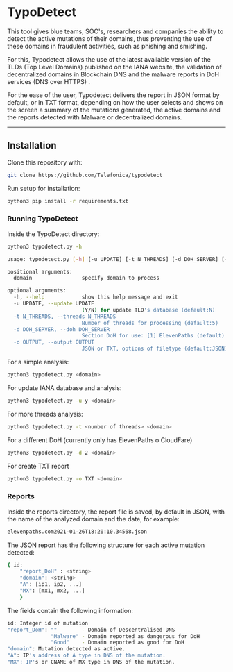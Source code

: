 # TypoDetect

This tool gives blue teams, SOC's, researchers and companies
the ability to detect the active mutations of their domains, 
thus preventing the use of these domains in fraudulent 
activities, such as phishing and smishing.

For this, Typodetect allows the use of the latest available
version of the TLDs (Top Level Domains) published on the 
IANA website, the validation of decentralized domains in 
Blockchain DNS and the malware reports in DoH services 
(DNS over HTTPS) .

For the ease of the user, Typodetect delivers the report 
in JSON format by default, or in TXT format, depending on 
how the user selects and shows on the screen a summary of 
the mutations generated, the active domains and the reports
detected with Malware or decentralized domains.

---

## Installation

Clone this repository with:
```bash
git clone https://github.com/Telefonica/typodetect
```

Run setup for installation:

```bash
python3 pip install -r requirements.txt
```

### Running TypoDetect

Inside the TypoDetect directory:

```bash
python3 typodetect.py -h
```

```bash
usage: typodetect.py [-h] [-u UPDATE] [-t N_THREADS] [-d DOH_SERVER] [-o OUTPUT] domain

positional arguments:
  domain                specify domain to process

optional arguments:
  -h, --help            show this help message and exit
  -u UPDATE, --update UPDATE
                        (Y/N) for update TLD's database (default:N)
  -t N_THREADS, --threads N_THREADS
                        Number of threads for processing (default:5)
  -d DOH_SERVER, --doh DOH_SERVER
                        Section DoH for use: [1] ElevenPaths (default) [2] Cloudfare
  -o OUTPUT, --output OUTPUT
                        JSON or TXT, options of filetype (default:JSON)
```

For a simple analysis:

```bash
python3 typodetect.py <domain>
```

For update IANA database and analysis:

```bash
python3 typodetect.py -u y <domain>
```

For more threads analysis:

```bash
python3 typodetect.py -t <number of threads> <domain>
```

For a different DoH (currently only has ElevenPaths o CloudFare)

```bash
python3 typodetect.py -d 2 <domain>
```

For create TXT report

```bash
python3 typodetect.py -o TXT <domain>
```

### Reports

Inside the reports directory, the report file is saved,
by default in JSON, with the name of the analyzed 
domain and the date, for example:

```bash
elevenpaths.com2021-01-26T18:20:10.34568.json
```

The JSON report has the following structure for each active mutation detected:

```bash
{ id: 
    "report_DoH" : <string>
    "domain": <string>
    "A": [ip1, ip2, ...]
    "MX": [mx1, mx2, ...]
    }
```

The fields contain the following information:

```bash
id: Integer id of mutation
"report_DoH": ""        - Domain of Descentralised DNS
              "Malware" - Domain reported as dangerous for DoH
              "Good"    - Domain reported as good for DoH
"domain": Mutation detected as active.
"A": IP's address of A type in DNS of the mutation.
"MX": IP's or CNAME of MX type in DNS of the mutation.
```

